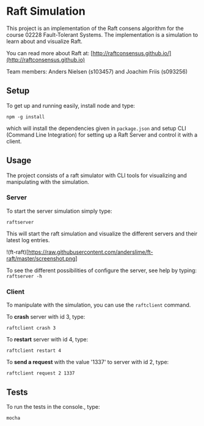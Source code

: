 # Raft Simulation

This project is an implementation of the Raft consens algorithm for the course 02228 Fault-Tolerant Systems. The implementation is a simulation to learn about and visualize Raft.

You can read more about Raft at: [http://raftconsensus.github.io/](http://raftconsensus.github.io)

Team members: Anders Nielsen (s103457) and Joachim Friis (s093256)

## Setup

To get up and running easily, install node and type:

```
npm -g install
```

which will install the dependencies given in `package.json` and setup CLI (Command Line Integration) for setting up a Raft Server and control it with a client.

## Usage

The project consists of a raft simulator with CLI tools for visualizing and manipulating with the simulation.

### Server

To start the server simulation simply type:

```
raftserver
```

This will start the raft simulation and visualize the different servers and their latest log entries.

!(ft-raft)[https://raw.githubusercontent.com/anderslime/ft-raft/master/screenshot.png]



To see the different possibilities of configure the server, see help by typing:
`raftserver -h`

### Client

To manipulate with the simulation, you can use the `raftclient` command.

To **crash** server with id 3, type:
```
raftclient crash 3
```

To **restart** server with id 4, type:
```
raftclient restart 4
```

To **send a request** with the value '1337' to server with id 2, type:
```
raftclient request 2 1337
```

## Tests

To run the tests in the console., type:

```
mocha
```
